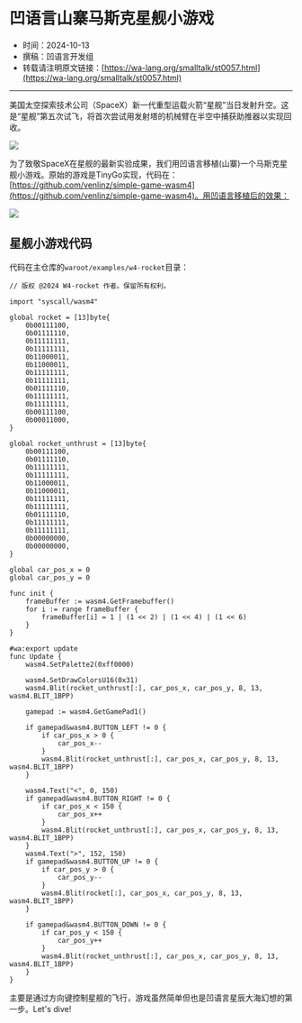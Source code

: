 # 凹语言山寨马斯克星舰小游戏

- 时间：2024-10-13
- 撰稿：凹语言开发组
- 转载请注明原文链接：[https://wa-lang.org/smalltalk/st0057.html](https://wa-lang.org/smalltalk/st0057.html)

---

美国太空探索技术公司（SpaceX）新一代重型运载火箭“星舰”当日发射升空。这是“星舰”第五次试飞，将首次尝试用发射塔的机械臂在半空中捕获助推器以实现回收。

![](/st0057-01.png)

为了致敬SpaceX在星舰的最新实验成果，我们用凹语言移植(山寨)一个马斯克星舰小游戏。原始的游戏是TinyGo实现，代码在：[https://github.com/venlinz/simple-game-wasm4](https://github.com/venlinz/simple-game-wasm4)。用凹语言移植后的效果：

![](/st0057-02.png)

## 星舰小游戏代码

代码在主仓库的`waroot/examples/w4-rocket`目录：

```wa
// 版权 @2024 W4-rocket 作者。保留所有权利。

import "syscall/wasm4"

global rocket = [13]byte{
	0b00111100,
	0b01111110,
	0b11111111,
	0b11111111,
	0b11000011,
	0b11000011,
	0b11111111,
	0b11111111,
	0b01111110,
	0b11111111,
	0b11111111,
	0b00111100,
	0b00011000,
}

global rocket_unthrust = [13]byte{
	0b00111100,
	0b01111110,
	0b11111111,
	0b11111111,
	0b11000011,
	0b11000011,
	0b11111111,
	0b11111111,
	0b01111110,
	0b11111111,
	0b11111111,
	0b00000000,
	0b00000000,
}

global car_pos_x = 0
global car_pos_y = 0

func init {
	frameBuffer := wasm4.GetFramebuffer()
	for i := range frameBuffer {
		frameBuffer[i] = 1 | (1 << 2) | (1 << 4) | (1 << 6)
	}
}

#wa:export update
func Update {
	wasm4.SetPalette2(0xff0000)

	wasm4.SetDrawColorsU16(0x31)
	wasm4.Blit(rocket_unthrust[:], car_pos_x, car_pos_y, 8, 13, wasm4.BLIT_1BPP)

	gamepad := wasm4.GetGamePad1()

	if gamepad&wasm4.BUTTON_LEFT != 0 {
		if car_pos_x > 0 {
			car_pos_x--
		}
		wasm4.Blit(rocket_unthrust[:], car_pos_x, car_pos_y, 8, 13, wasm4.BLIT_1BPP)
	}

	wasm4.Text("<", 0, 150)
	if gamepad&wasm4.BUTTON_RIGHT != 0 {
		if car_pos_x < 150 {
			car_pos_x++
		}
		wasm4.Blit(rocket_unthrust[:], car_pos_x, car_pos_y, 8, 13, wasm4.BLIT_1BPP)
	}
	wasm4.Text(">", 152, 150)
	if gamepad&wasm4.BUTTON_UP != 0 {
		if car_pos_y > 0 {
			car_pos_y--
		}
		wasm4.Blit(rocket[:], car_pos_x, car_pos_y, 8, 13, wasm4.BLIT_1BPP)
	}

	if gamepad&wasm4.BUTTON_DOWN != 0 {
		if car_pos_y < 150 {
			car_pos_y++
		}
		wasm4.Blit(rocket_unthrust[:], car_pos_x, car_pos_y, 8, 13, wasm4.BLIT_1BPP)
	}
}
```

主要是通过方向键控制星舰的飞行，游戏虽然简单但也是凹语言星辰大海幻想的第一步。Let's dive!

